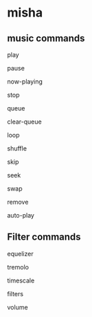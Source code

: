 # misha

## music commands

play

pause

now-playing

stop

queue

clear-queue

loop

shuffle

skip

seek

swap

remove

auto-play

## Filter commands

equelizer

tremolo

timescale

filters

volume
